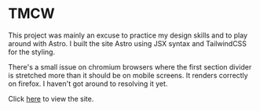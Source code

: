 # TMCW 

This project was mainly an excuse to practice my design skills and to play around with Astro. I built the site Astro using JSX syntax and TailwindCSS for the styling. 

There's a small issue on chromium browsers where the first section divider is stretched more than it should be on mobile screens. It renders correctly on firefox. I haven't got around to resolving it yet.

Click [here](https://poetic-griffin-d57a4a.netlify.app/) to view the site.
